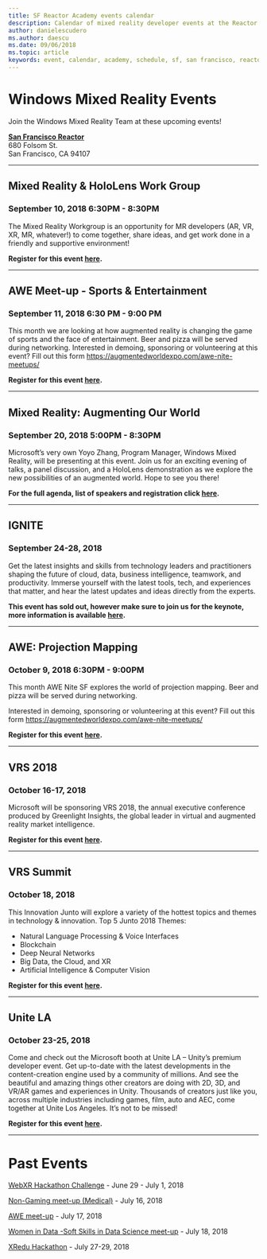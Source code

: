 ```yaml
---
title: SF Reactor Academy events calendar
description: Calendar of mixed reality developer events at the Reactor in San Francisco.
author: danielescudero
ms.author: daescu
ms.date: 09/06/2018
ms.topic: article
keywords: event, calendar, academy, schedule, sf, san francisco, reactor
---
```


# Windows Mixed Reality Events

Join the Windows Mixed Reality Team at these upcoming events!

**[San Francisco Reactor](https://developer.microsoft.com/en-us/reactor/#ReactorSF)**<br>
680 Folsom St.<br>
San Francisco, CA 94107

---
## Mixed Reality & HoloLens Work Group
### September 10, 2018 6:30PM - 8:30PM
The Mixed Reality Workgroup is an opportunity for MR developers (AR, VR, XR, MR, whatever!) to come together, share ideas, and get work done in a friendly and supportive environment!

**Register for this event [here](https://www.meetup.com/hololens-mr/events/254051135/).**


---
## AWE Meet-up - Sports & Entertainment
### September 11, 2018 6:30 PM - 9:00 PM
This month we are looking at how augmented reality is changing the game of sports and the face of entertainment.
Beer and pizza will be served during networking.
Interested in demoing, sponsoring or volunteering at this event? Fill out this form https://augmentedworldexpo.com/awe-nite-meetups/

**Register for this event [here](https://www.meetup.com/AWENiteSF/events/252620689/).**


---
## Mixed Reality: Augmenting Our World
### September 20, 2018 5:00PM - 8:30PM
Microsoft’s very own Yoyo Zhang, Program Manager, Windows Mixed Reality, will be presenting at this event. Join us for an exciting evening of talks, a panel discussion, and a HoloLens demonstration as we explore the new possibilities of an augmented world. Hope to see you there! 

**For the full agenda, list of speakers and registration click [here](https://siliconvalleyforum.com/event/mixed-reality-augmenting-our-world/).**


---
## IGNITE
### September 24-28, 2018
Get the latest insights and skills from technology leaders and practitioners shaping the future of cloud, data, business intelligence, teamwork, and productivity. Immerse yourself with the latest tools, tech, and experiences that matter, and hear the latest updates and ideas directly from the experts.

**This event has sold out, however make sure to join us for the keynote, more information is available [here](https://www.microsoft.com/en-us/ignite).**


---
## AWE: Projection Mapping
### October 9, 2018 6:30PM - 9:00PM
This month AWE Nite SF explores the world of projection mapping. 
Beer and pizza will be served during networking.

Interested in demoing, sponsoring or volunteering at this event? Fill out this form https://augmentedworldexpo.com/awe-nite-meetups/

**Register for this event [here](https://www.meetup.com/AWENiteSF/events/252620735/).**

---
## VRS 2018
### October 16-17, 2018
Microsoft will be sponsoring VRS 2018, the annual executive conference produced by Greenlight Insights, the global leader in virtual and augmented reality market intelligence.

**Register for this event [here](https://www.vrsconference.com/).**

---
## VRS Summit
### October 18, 2018
This Innovation Junto will explore a variety of the hottest topics and themes in technology & innovation. Top 5 Junto 2018 Themes:
*	Natural Language Processing & Voice Interfaces
*	Blockchain
*	Deep Neural Networks
*	Big Data, the Cloud, and XR
*	Artificial Intelligence & Computer Vision

**Register for this event [here](https://vrsconference.com/innovation-junto/).**

---
## Unite LA
### October 23-25, 2018
Come and check out the Microsoft booth at Unite LA – Unity’s premium developer event. Get up-to-date with the latest developments in the content-creation engine used by a community of millions. And see the beautiful and amazing things other creators are doing with 2D, 3D, and VR/AR games and experiences in Unity. Thousands of creators just like you, across multiple industries including games, film, auto and AEC, come together at Unite Los Angeles. It’s not to be missed!

**Register for this event [here](https://unite.unity.com/2018/los-angeles).**

---
# Past Events
[WebXR Hackathon Challenge](https://www.eventbrite.com/e/webxr-weekend-challenge-tickets-46100317290) - June 29 - July 1, 2018

[Non-Gaming meet-up (Medical)](https://www.eventbrite.com/e/ngvr-13-medical-xr-the-future-of-healthcare-using-immersive-technology-tickets-46958021707) - July 16, 2018

[AWE meet-up](https://www.meetup.com/AWENiteSF/events/251691130/) - July 17, 2018

[Women in Data -Soft Skills in Data Science meet-up](https://www.meetup.com/San-Francisco-Women-in-Data/events/251211158/) - July 18, 2018

[XRedu Hackathon](https://www.eventbrite.com/e/xr-edu-challenge-tickets-46309791834) - July 27-29, 2018


